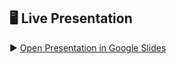 ## 🖥️ Live Presentation

▶️ [Open Presentation in Google Slides](https://docs.google.com/presentation/d/1cqYxJVQFiBWoCCXw4KYWmd7c1bKr38ct/edit?usp=drivesdk&ouid=107732255837118175872&rtpof=true&sd=true)
